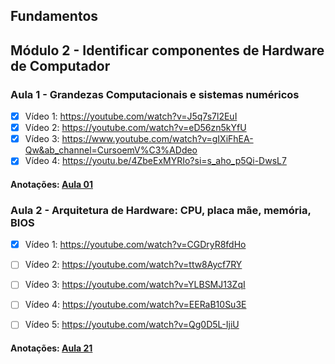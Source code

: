 ## Fundamentos

## Módulo 2 - Identificar componentes de Hardware de Computador


### Aula 1 - Grandezas Computacionais e sistemas numéricos 

- [x] Vídeo 1: https://youtube.com/watch?v=J5q7s7l2EuI 
- [x] Vídeo 2: https://youtube.com/watch?v=eD56zn5kYfU
- [x] Vídeo 3: https://www.youtube.com/watch?v=gIXiFhEA-Qw&ab_channel=CursoemV%C3%ADdeo
- [x] Vídeo 4: https://youtu.be/4ZbeExMYRIo?si=s_aho_p5Qi-DwsL7

#### Anotações: [Aula 01](m2a1.md)

### Aula 2 - Arquitetura de Hardware: CPU, placa mãe, memória, BIOS

- [x] Vídeo 1: https://youtube.com/watch?v=CGDryR8fdHo

- [ ] Vídeo 2: https://youtube.com/watch?v=ttw8Aycf7RY

- [ ] Vídeo 3: https://youtube.com/watch?v=YLBSMJ13ZqI

- [ ] Vídeo 4: https://youtube.com/watch?v=EERaB10Su3E

- [ ] Vídeo 5: https://youtube.com/watch?v=Qg0D5L-IjiU

#### Anotações: [Aula 21](m2a2.md)
